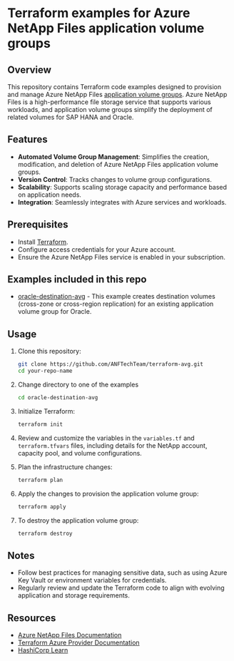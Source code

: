 # Terraform examples for Azure NetApp Files application volume groups

## Overview

This repository contains Terraform code examples designed to provision and manage Azure NetApp Files [application volume groups](https://learn.microsoft.com/azure/azure-netapp-files/application-volume-group-concept). Azure NetApp Files is a high-performance file storage service that supports various workloads, and application volume groups simplify the deployment of related volumes for SAP HANA and Oracle.

## Features

- **Automated Volume Group Management**: Simplifies the creation, modification, and deletion of Azure NetApp Files application volume groups.
- **Version Control**: Tracks changes to volume group configurations.
- **Scalability**: Supports scaling storage capacity and performance based on application needs.
- **Integration**: Seamlessly integrates with Azure services and workloads.

## Prerequisites

- Install [Terraform](https://www.terraform.io/downloads.html).
- Configure access credentials for your Azure account.
- Ensure the Azure NetApp Files service is enabled in your subscription.

## Examples included in this repo

- [oracle-destination-avg](/oracle-destination-avg) - This example creates destination volumes (cross-zone or cross-region replication) for an existing application volume group for Oracle. 

## Usage

1. Clone this repository:
    ```bash
    git clone https://github.com/ANFTechTeam/terraform-avg.git
    cd your-repo-name
    ```
    
2. Change directory to one of the examples
    ```bash
    cd oracle-destination-avg
    ```
    
3. Initialize Terraform:
    ```bash
    terraform init
    ```

4. Review and customize the variables in the `variables.tf` and `terraform.tfvars` files, including details for the NetApp account, capacity pool, and volume configurations.

5. Plan the infrastructure changes:
    ```bash
    terraform plan
    ```

6. Apply the changes to provision the application volume group:
    ```bash
    terraform apply
    ```

7. To destroy the application volume group:
    ```bash
    terraform destroy
    ```

## Notes

- Follow best practices for managing sensitive data, such as using Azure Key Vault or environment variables for credentials.
- Regularly review and update the Terraform code to align with evolving application and storage requirements.

## Resources

- [Azure NetApp Files Documentation](https://learn.microsoft.com/en-us/azure/azure-netapp-files/)
- [Terraform Azure Provider Documentation](https://registry.terraform.io/providers/hashicorp/azurerm/latest/docs)
- [HashiCorp Learn](https://learn.hashicorp.com/terraform)
